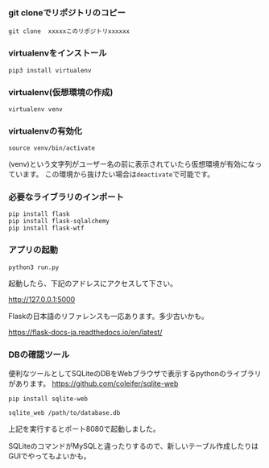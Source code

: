 ### git cloneでリポジトリのコピー

`git clone  xxxxxこのリポジトリxxxxxx`

### virtualenvをインストール

`pip3 install virtualenv`

### virtualenv(仮想環境の作成)

```
virtualenv venv

```

### virtualenvの有効化

`source venv/bin/activate`

(venv)という文字列がユーザー名の前に表示されていたら仮想環境が有効になっています。
この環境から抜けたい場合は`deactivate`で可能です。

### 必要なライブラリのインポート

```
pip install flask
pip install flask-sqlalchemy
pip install flask-wtf
```

### アプリの起動

```
python3 run.py
```

起動したら、下記のアドレスにアクセスして下さい。

http://127.0.0.1:5000

Flaskの日本語のリファレンスも一応あります。多少古いかも。

https://flask-docs-ja.readthedocs.io/en/latest/


### DBの確認ツール

便利なツールとしてSQLiteのDBをWebブラウザで表示するpythonのライブラリがあります。
https://github.com/coleifer/sqlite-web

`pip install sqlite-web`

`sqlite_web /path/to/database.db`

上記を実行するとポート8080で起動しました。

SQLiteのコマンドがMySQLと違ったりするので、新しいテーブル作成したりはGUIでやってもよいかも。
